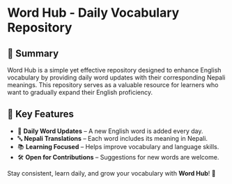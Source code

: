 # Word Hub - Daily Vocabulary Repository  

## 📖 Summary  
Word Hub is a simple yet effective repository designed to enhance English vocabulary by providing daily word updates with their corresponding Nepali meanings. This repository serves as a valuable resource for learners who want to gradually expand their English proficiency.  

## 🔑 Key Features  

- 📌 **Daily Word Updates** – A new English word is added every day.  
- 🔤 **Nepali Translations** – Each word includes its meaning in Nepali.  
- 📚 **Learning Focused** – Helps improve vocabulary and language skills.  
- 🛠️ **Open for Contributions** – Suggestions for new words are welcome.  

Stay consistent, learn daily, and grow your vocabulary with **Word Hub**! 🚀  
